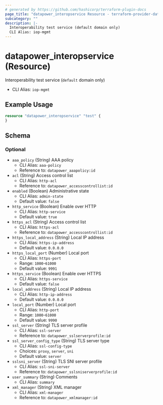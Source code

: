 ```yaml
---
# generated by https://github.com/hashicorp/terraform-plugin-docs
page_title: "datapower_interopservice Resource - terraform-provider-datapower"
subcategory: ""
description: |-
  Interoperability test service (default domain only)
  CLI Alias: iop-mgmt
---
```


# datapower_interopservice (Resource)

Interoperability test service (`default` domain only)
  - CLI Alias: `iop-mgmt`

## Example Usage

```terraform
resource "datapower_interopservice" "test" {
}
```

<!-- schema generated by tfplugindocs -->
## Schema

### Optional

- `aaa_policy` (String) AAA policy
  - CLI Alias: `aaa-policy`
  - Reference to: `datapower_aaapolicy:id`
- `acl` (String) Access control list
  - CLI Alias: `http-acl`
  - Reference to: `datapower_accesscontrollist:id`
- `enabled` (Boolean) Administrative state
  - CLI Alias: `admin-state`
  - Default value: `false`
- `http_service` (Boolean) Enable over HTTP
  - CLI Alias: `http-service`
  - Default value: `true`
- `https_acl` (String) Access control list
  - CLI Alias: `https-acl`
  - Reference to: `datapower_accesscontrollist:id`
- `https_local_address` (String) Local IP address
  - CLI Alias: `https-ip-address`
  - Default value: `0.0.0.0`
- `https_local_port` (Number) Local port
  - CLI Alias: `https-port`
  - Range: `1000`-`61000`
  - Default value: `9991`
- `https_service` (Boolean) Enable over HTTPS
  - CLI Alias: `https-service`
  - Default value: `false`
- `local_address` (String) Local IP address
  - CLI Alias: `http-ip-address`
  - Default value: `0.0.0.0`
- `local_port` (Number) Local port
  - CLI Alias: `http-port`
  - Range: `1000`-`61000`
  - Default value: `9990`
- `ssl_server` (String) TLS server profile
  - CLI Alias: `ssl-server`
  - Reference to: `datapower_sslserverprofile:id`
- `ssl_server_config_type` (String) TLS server type
  - CLI Alias: `ssl-config-type`
  - Choices: `proxy`, `server`, `sni`
  - Default value: `server`
- `sslsni_server` (String) TLS SNI server profile
  - CLI Alias: `ssl-sni-server`
  - Reference to: `datapower_sslsniserverprofile:id`
- `user_summary` (String) Comments
  - CLI Alias: `summary`
- `xml_manager` (String) XML manager
  - CLI Alias: `xml-manager`
  - Reference to: `datapower_xmlmanager:id`
